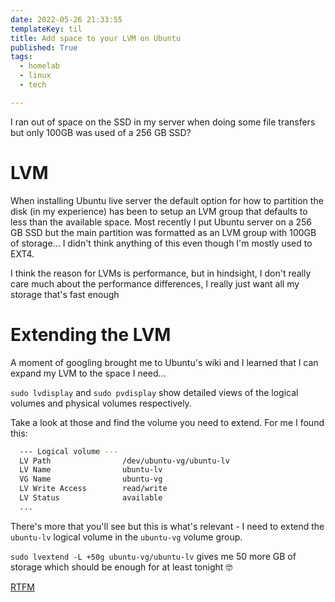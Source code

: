 ```yaml
---
date: 2022-05-26 21:33:55
templateKey: til
title: Add space to your LVM on Ubuntu
published: True
tags:
  - homelab
  - linux
  - tech

---
```


I ran out of space on the SSD in my server when doing some file transfers but only 100GB was used of a 256 GB SSD?

# LVM 

When installing Ubuntu live server the default option for how to partition the
disk (in my experience) has been to setup an LVM group that defaults to less
than the available space. Most recently I put Ubuntu server on a 256 GB SSD but
the main partition was formatted as an LVM group with 100GB of storage... I
didn't think anything of this even though I'm mostly used to EXT4.

I think the reason for LVMs is performance, but in hindsight, I don't really
care much about the performance differences, I really just want all my storage
that's fast enough

# Extending the LVM

 A moment of googling brought me to Ubuntu's wiki and I
learned that I can expand my LVM to the space I need...

`sudo lvdisplay` and `sudo pvdisplay` show detailed views of the logical volumes and physical volumes respectively.

Take a look at those and find the volume you need to extend. For me I found this:

```bash
  --- Logical volume ---
  LV Path                /dev/ubuntu-vg/ubuntu-lv
  LV Name                ubuntu-lv
  VG Name                ubuntu-vg
  LV Write Access        read/write
  LV Status              available
  ...
```

There's more that you'll see but this is what's relevant - I need to extend the
`ubuntu-lv` logical volume in the `ubuntu-vg` volume group.

`sudo lvextend -L +50g ubuntu-vg/ubuntu-lv` gives me 50 more GB of storage which should be enough for at least tonight 🤓

[RTFM](https://wiki.ubuntu.com/Lvm)
